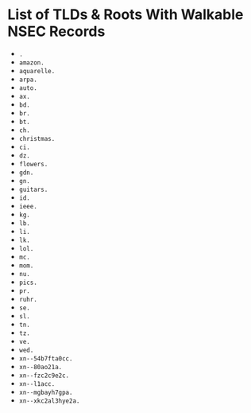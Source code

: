 # List of TLDs & Roots With Walkable NSEC Records

* `.`
* `amazon.`
* `aquarelle.`
* `arpa.`
* `auto.`
* `ax.`
* `bd.`
* `br.`
* `bt.`
* `ch.`
* `christmas.`
* `ci.`
* `dz.`
* `flowers.`
* `gdn.`
* `gn.`
* `guitars.`
* `id.`
* `ieee.`
* `kg.`
* `lb.`
* `li.`
* `lk.`
* `lol.`
* `mc.`
* `mom.`
* `nu.`
* `pics.`
* `pr.`
* `ruhr.`
* `se.`
* `sl.`
* `tn.`
* `tz.`
* `ve.`
* `wed.`
* `xn--54b7fta0cc.`
* `xn--80ao21a.`
* `xn--fzc2c9e2c.`
* `xn--l1acc.`
* `xn--mgbayh7gpa.`
* `xn--xkc2al3hye2a.`
